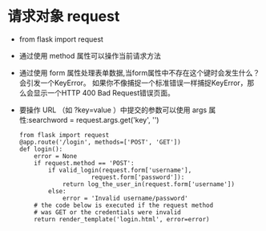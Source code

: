 # 请求对象 request

- from flask import request
- 通过使用 method 属性可以操作当前请求方法
- 通过使用 form 属性处理表单数据,当form属性中不存在这个键时会发生什么？会引发一个KeyError。 如果你不像捕捉一个标准错误一样捕捉KeyError，那么会显示一个HTTP 400 Bad Request错误页面。
- 要操作 URL （如 ?key=value ）中提交的参数可以使用 args 属性:searchword = request.args.get('key', '')

    ```
    from flask import request
    @app.route('/login', methods=['POST', 'GET'])
    def login():
        error = None
        if request.method == 'POST':
            if valid_login(request.form['username'],
                        request.form['password']):
                return log_the_user_in(request.form['username'])
            else:
                error = 'Invalid username/password'
        # the code below is executed if the request method
        # was GET or the credentials were invalid
        return render_template('login.html', error=error)
    ```